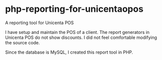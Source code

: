 # php-reporting-for-unicentaopos
A reporting tool for Unicenta POS

I have setup and maintain the POS of a client.
The report generators in Unicenta POS do not show discounts.
I did not feel comfortable modifying the source code.

Since the database is MySQL, I created this report tool in PHP.
